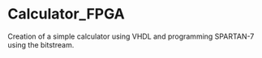 # Calculator_FPGA
Creation of a simple calculator using VHDL and programming SPARTAN-7 using the bitstream.
